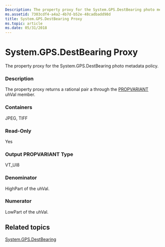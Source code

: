 ```yaml
---
Description: The property proxy for the System.GPS.DestBearing photo metadata policy.
ms.assetid: 7303cdf4-a4a2-4b7d-b52e-48cadbadd98d
title: System.GPS.DestBearing Proxy
ms.topic: article
ms.date: 05/31/2018
---
```


# System.GPS.DestBearing Proxy

The property proxy for the System.GPS.DestBearing photo metadata policy.

### Description

The property proxy returns a rational pair a through the [PROPVARIANT](https://msdn.microsoft.com/library/Aa380072(VS.85).aspx) uhVal member.

### Containers

JPEG, TIFF

### Read-Only

Yes

### Output PROPVARIANT Type

VT\_UI8

### Denominator

HighPart of the uhVal.

### Numerator

LowPart of the uhVal.

## Related topics

<dl> <dt>

[System.GPS.DestBearing](https://msdn.microsoft.com/library/bb787484(VS.85).aspx)
</dt> </dl>

 

 



